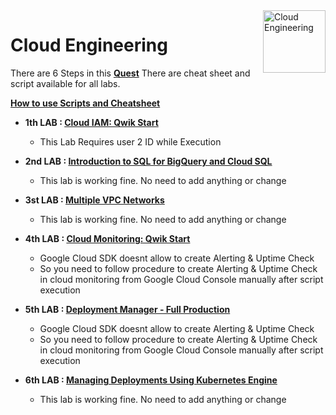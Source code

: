 <img src="https://cdn.qwiklabs.com/5Fn6PZF7D%2FX%2FISa5%2BZxpNTk1b1DiLrIfmQC5uSLZ4Q0%3D" alt="Cloud Engineering" title="Cloud Engineering" align="right" height="100" width="100"/>

# Cloud Engineering

There are 6 Steps in this [**Quest**](https://www.qwiklabs.com/quests/66)
There are cheat sheet and script available for all labs.

**[How to use Scripts and Cheatsheet](/HOW-TO.md)**

 - **1th LAB : [Cloud IAM: Qwik Start](https://qwiklabs.com/focuses/551?parent=catalog)**
	- This Lab Requires user 2 ID while Execution

 - **2nd LAB : [Introduction to SQL for BigQuery and Cloud SQL](https://www.qwiklabs.com/focuses/2802?parent=catalog)**
	- This lab is working fine. No need to add anything or change

 - **3st LAB : [Multiple VPC Networks](https://www.qwiklabs.com/focuses/1230?parent=catalog)**
     - This lab is working fine. No need to add anything or change

 - **4th LAB : [Cloud Monitoring: Qwik Start](https://www.qwiklabs.com/focuses/10599?parent=catalog)**
	 - Google Cloud SDK doesnt allow to create Alerting & Uptime Check
     - So you need to follow procedure to create Alerting & Uptime Check in cloud monitoring from Google Cloud Console manually after script execution

 - **5th LAB : [Deployment Manager - Full Production](https://www.qwiklabs.com/focuses/981?parent=catalog)**
	 - Google Cloud SDK doesnt allow to create Alerting & Uptime Check
     - So you need to follow procedure to create Alerting & Uptime Check in cloud monitoring from Google Cloud Console manually after script execution

 - **6th LAB : [Managing Deployments Using Kubernetes Engine](https://www.qwiklabs.com/focuses/639?parent=catalog)**
	- This lab is working fine. No need to add anything or change